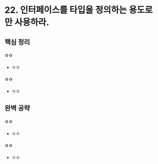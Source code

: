 # 22. 인터페이스를 타입을 정의하는 용도로만 사용하라.
## 핵심 정리
#### ㅇㅇ
 * ㅇㅇ
#### ㅇㅇ
 * ㅇㅇ

## 완벽 공략
#### ㅇㅇ
 * ㅇㅇ
#### ㅇㅇ
 * ㅇㅇ
